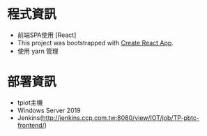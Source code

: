 # 程式資訊
- 前端SPA使用 [React]
- This project was bootstrapped with [Create React App](https://github.com/facebookincubator/create-react-app). 
- 使用 yarn 管理

# 部署資訊
 - tpiot主機
 - Windows Server 2019
 - Jenkins(http://jenkins.ccp.com.tw:8080/view/IOT/job/TP-pbtc-frontend/)